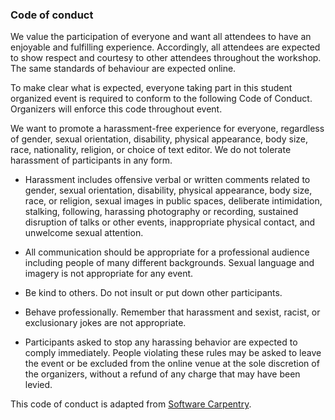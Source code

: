 
### Code of conduct

We value the participation of everyone and want all attendees to have an enjoyable and fulfilling experience. Accordingly, all attendees are expected to show respect and courtesy to other attendees throughout the workshop. The same standards of behaviour are expected online.

To make clear what is expected, everyone taking part in this student organized event is required to conform to the following Code of Conduct. Organizers will enforce this code throughout event.

We want to promote a harassment-free experience for everyone, regardless of gender, sexual orientation, disability, physical appearance, body size, race, nationality, religion, or choice of text editor. We do not tolerate harassment of participants in any form.

* Harassment includes offensive verbal or written comments related to gender, sexual orientation, disability, physical appearance, body size, race, or religion, sexual images in public spaces, deliberate intimidation, stalking, following, harassing photography or recording, sustained disruption of talks or other events, inappropriate physical contact, and unwelcome sexual attention.

* All communication should be appropriate for a professional audience including people of many different backgrounds. Sexual language and imagery is not appropriate for any event.

* Be kind to others. Do not insult or put down other participants.

* Behave professionally. Remember that harassment and sexist, racist, or exclusionary jokes are not appropriate.

* Participants asked to stop any harassing behavior are expected to comply immediately. People violating these rules may be asked to leave the event or be excluded from the online venue at the sole discretion of the organizers, without a refund of any charge that may have been levied.

This code of conduct is adapted from [Software Carpentry](http://software-carpentry.org/conduct/).
